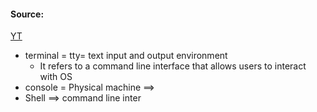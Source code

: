 #### Source:
[YT](https://www.youtube.com/watch?v=xcWd2p_cgy4&list=PL3uLubnzL2Tlbyrr2GFVRE7Azo8FJe-dJ&index=19)


* terminal = tty= text input and output environment
	* It refers to a command line interface that allows users to interact with OS
* console = Physical machine ==> 
* Shell ==> command line inter